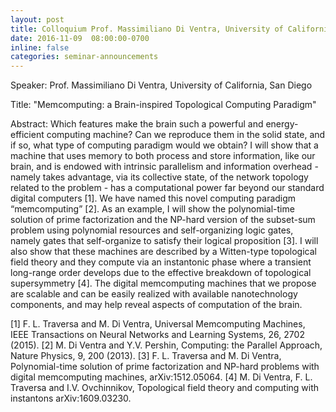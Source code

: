 ```yaml
---
layout: post
title: Colloquium Prof. Massimiliano Di Ventra, University of California, San Diego
date: 2016-11-09  08:00:00-0700
inline: false
categories: seminar-announcements
---
```


Speaker: Prof. Massimiliano Di Ventra, University of California, San Diego

Title: "Memcomputing: a Brain-inspired Topological Computing Paradigm"

Abstract: Which features make the brain such a powerful and energy-efficient computing machine? Can we reproduce them in the solid state, and if so, what type of computing paradigm would we obtain? I will show that a machine that uses memory to both process and store information, like our brain, and is endowed with intrinsic parallelism and information overhead - namely takes advantage, via its collective state, of the network topology related to the problem - has a computational power far beyond our standard digital computers [1]. We have named this novel computing paradigm “memcomputing” [2]. As an example, I will show the polynomial-time solution of prime factorization and the NP-hard version of the subset-sum problem using polynomial resources and self-organizing logic gates, namely gates that self-organize to satisfy their logical proposition [3]. I will also show that these machines are described by a Witten-type topological field theory and they compute via an instantonic phase where a transient long-range order develops due to the effective breakdown of topological supersymmetry [4]. The digital memcomputing machines that we propose are scalable and can be easily realized with available nanotechnology components, and may help reveal aspects of computation of the brain.

[1] F. L. Traversa and M. Di Ventra, Universal Memcomputing Machines, IEEE Transactions on Neural Networks and Learning Systems, 26, 2702 (2015).
[2] M. Di Ventra and Y.V. Pershin, Computing: the Parallel Approach, Nature Physics, 9, 200 (2013).
[3] F. L. Traversa and M. Di Ventra, Polynomial-time solution of prime factorization and NP-hard problems with digital memcomputing machines, arXiv:1512.05064.
[4] M. Di Ventra, F. L. Traversa and I.V. Ovchinnikov, Topological field theory and computing with instantons arXiv:1609.03230.
